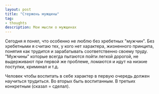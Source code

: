 ```yaml
---
layout: post
title: "Стержень мужщины"
tag:
- thoughts
description: Мои мысли о мужщинах
---
```

Сегодня я понял, что особенно не люблю без хребетных "мужчин". Без хребетными я считаю тех, у кого нет характера, жизненного принципа, понятия как трудится и зарабатывать соответственно своему труду. "Мужчины" которые всегда пытаются пойти легкой дорогой, не выдерживают при первой же проблеме, ломаются и идут на низкие поступки, криминал и т.д.

Человек чтобы воспитать в себе характер в первую очередь должен научиться трудиться. Во вторых быть воспитанным. В третьих конкретным (сказал = сделал).